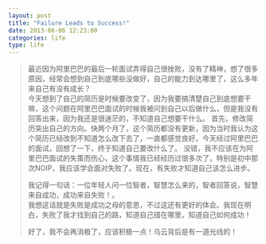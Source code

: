 ```yaml
---
layout: post
title: "Failure Leads to Success!"
date: 2013-06-06 12:23:00
categories: life
type: life
---
```


>最近因为阿里巴巴的最后一轮面试弄得自己很挫败，没有了精神，想了很多原因，经常会想到自己到底哪些没做好，自己的能力到达哪里了，这么多年来自己有没有成长？  
>今天想到了自己的简历是时候要改变了，因为我要搞清楚自己到底想要干嘛，这个问题在阿里巴巴面试的时候我被问到自己以后做什么，但是我没有回答出来，因为我还是很迷茫的，不知道自己想要干什么。
>首先，修改简历突出自己的方向。快两个月了，这个简历都没有更新，因为当时我认为这个简历已经改到不知道怎么改下去了，一直都感觉良好。今天经过阿里巴巴的面试，回想了一下，终于知道自己要改什么了。
>没错，我不应该在为阿里巴巴面试的失策而伤心，这个事情我已经经历过很多次了，特别是初中那次NOIP，我应该学会面对失败了。现在，有失败才知道自己该怎么进步。
>
>我记得一句话：一位年轻人问一位智者，智慧怎么来的，智者回答说，智慧来自成功，成功来自失败！。  
>我想这话就是失败是成功之母的意思，不过这还有更好的体会。我现在明白，失败了我才找到自己的路，知道自己错在哪里，知道自己如何成功！
>
>好了，我不会再消极了，应该积极一点！乌云背后是有一道光线的！
